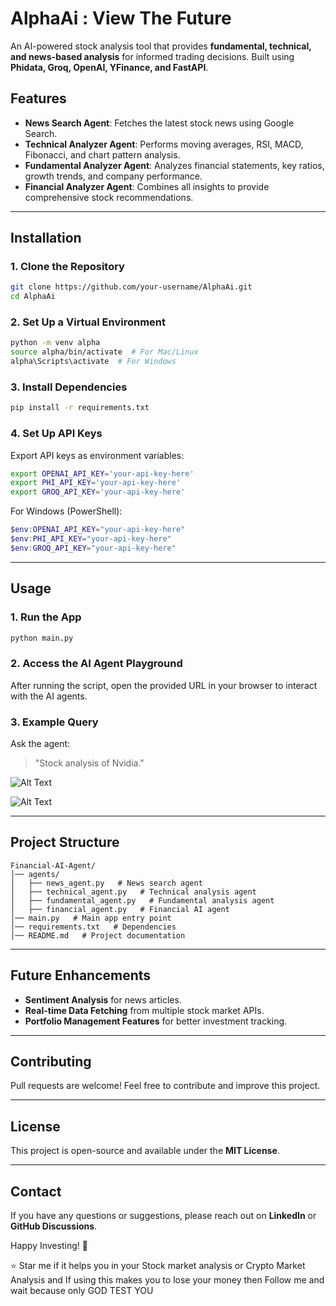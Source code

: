 # AlphaAi : View The Future

An AI-powered stock analysis tool that provides **fundamental, technical, and news-based analysis** for informed trading decisions. Built using **Phidata, Groq, OpenAI, YFinance, and FastAPI**.

## Features
- **News Search Agent**: Fetches the latest stock news using Google Search.
- **Technical Analyzer Agent**: Performs moving averages, RSI, MACD, Fibonacci, and chart pattern analysis.
- **Fundamental Analyzer Agent**: Analyzes financial statements, key ratios, growth trends, and company performance.
- **Financial Analyzer Agent**: Combines all insights to provide comprehensive stock recommendations.

---

## Installation

### 1. Clone the Repository
```bash
git clone https://github.com/your-username/AlphaAi.git
cd AlphaAi
```

### 2. Set Up a Virtual Environment
```bash
python -m venv alpha
source alpha/bin/activate  # For Mac/Linux
alpha\Scripts\activate  # For Windows
```

### 3. Install Dependencies
```bash
pip install -r requirements.txt
```

### 4. Set Up API Keys
Export API keys as environment variables:
```bash
export OPENAI_API_KEY='your-api-key-here'
export PHI_API_KEY='your-api-key-here'
export GROQ_API_KEY='your-api-key-here'
```

For Windows (PowerShell):
```powershell
$env:OPENAI_API_KEY="your-api-key-here"
$env:PHI_API_KEY="your-api-key-here"
$env:GROQ_API_KEY="your-api-key-here"
```

---

## Usage
### 1. Run the App
```bash
python main.py
```

### 2. Access the AI Agent Playground
After running the script, open the provided URL in your browser to interact with the AI agents.

### 3. Example Query
Ask the agent:
> "Stock analysis of Nvidia."

![Alt Text](https://imgur.com/tqlbGdE.jpg)

![Alt Text](https://imgur.com/7MM1alr.jpg)

---

## Project Structure
```
Financial-AI-Agent/
│── agents/
│   ├── news_agent.py   # News search agent
│   ├── technical_agent.py   # Technical analysis agent
│   ├── fundamental_agent.py   # Fundamental analysis agent
│   ├── financial_agent.py   # Financial AI agent
│── main.py   # Main app entry point
│── requirements.txt   # Dependencies
│── README.md   # Project documentation
```

---

## Future Enhancements
- **Sentiment Analysis** for news articles.
- **Real-time Data Fetching** from multiple stock market APIs.
- **Portfolio Management Features** for better investment tracking.

---

## Contributing
Pull requests are welcome! Feel free to contribute and improve this project.

---

## License
This project is open-source and available under the **MIT License**.

---

## Contact
If you have any questions or suggestions, please reach out on **LinkedIn** or **GitHub Discussions**.

Happy Investing! 🚀

⭐ Star me if it helps you in your Stock market analysis or Crypto Market Analysis and If using this makes you to lose your money then Follow me and wait because only GOD TEST YOU

